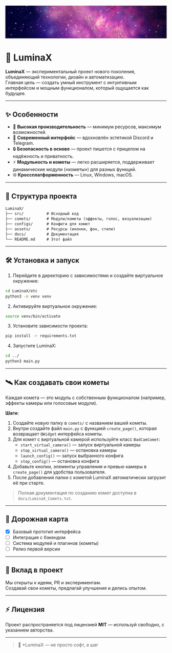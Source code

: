 ![LuminaX Banner](etc/banner.jpg)

# 🌌 LuminaX

**LuminaX** — экспериментальный проект нового поколения, объединяющий технологии, дизайн и автоматизацию.  
Главная цель — создать умный инструмент с интуитивным интерфейсом и мощным функционалом, который ощущается как будущее.

---

## ✨ Особенности

- 🚀 **Высокая производительность** — минимум ресурсов, максимум возможностей.  
- 🎨 **Современный интерфейс** — вдохновлён эстетикой Discord и Telegram.  
- 🔒 **Безопасность в основе** — проект пишется с прицелом на надёжность и приватность.  
- ⚡ **Модульность и кометы** — легко расширяется, поддерживает динамические модули («кометы») для разных функций.  
- 🌐 **Кроссплатформенность** — Linux, Windows, macOS.  

---

## 📂 Структура проекта

```
LuminaX/
├── src/          # Исходный код
├── comets/       # Модули/кометы (эффекты, голос, визуализации)
├── configs/      # Конфиги для комет
├── assets/       # Ресурсы (иконки, фон, стили)
├── docs/         # Документация
└── README.md     # Этот файл
```

---

## 🛠 Установка и запуск

1. Перейдите в директорию с зависимостями и создайте виртуальное окружение:
```bash
cd LuminaX/etc
python3 -m venv venv
```

2. Активируйте виртуальное окружение:
```bash
source venv/bin/activate
```

3. Установите зависимости проекта:
```bash
pip install -r requirements.txt
```

4. Запустите LuminaX:
```bash
cd ../
python3 main.py
```

---

## 🛰 Как создавать свои кометы

Каждая комета — это модуль с собственным функционалом (например, эффекты камеры или голосовые модули).  

**Шаги:**

1. Создайте новую папку в `comets/` с названием вашей кометы.
2. Внутри создайте файл `main.py` с функцией `create_page()`, которая возвращает `QWidget` интерфейса кометы.
3. Для комет с виртуальной камерой используйте класс `BadCamComet`:
   - `start_virtual_camera()` — запуск виртуальной камеры
   - `stop_virtual_camera()` — остановка камеры
   - `launch_config()` — запуск выбранного конфига
   - `stop_config()` — остановка конфига
4. Добавьте кнопки, элементы управления и превью камеры в `create_page()` для удобства пользователя.
5. После добавления папки с кометой LuminaX автоматически загрузит её при старте.

> Полная документация по созданию комет доступна в `docs/LuminaX_Comets.txt`.

---

## 📖 Дорожная карта

- [x] Базовый прототип интерфейса  
- [ ] Интеграция с бэкендом  
- [ ] Система модулей и плагинов (кометы)  
- [ ] Релиз первой версии  

---

## 🤝 Вклад в проект

Мы открыты к идеям, PR и экспериментам.  
Создавай свои кометы, предлагай улучшения и делись опытом.  

---

## ⚡ Лицензия

Проект распространяется под лицензией **MIT** — используй свободно, с указанием авторства.  

---

> 🔮 *LuminaX — не просто софт, а шаг